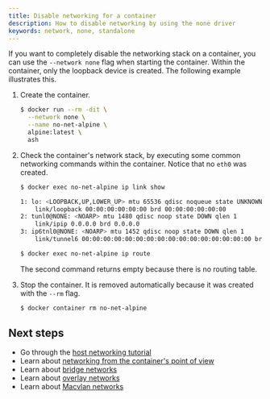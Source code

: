 ```yaml
---
title: Disable networking for a container
description: How to disable networking by using the none driver
keywords: network, none, standalone
---
```


If you want to completely disable the networking stack on a container, you can
use the `--network none` flag when starting the container. Within the container,
only the loopback device is created. The following example illustrates this.

1.  Create the container.

    ```bash
    $ docker run --rm -dit \
      --network none \
      --name no-net-alpine \
      alpine:latest \
      ash
    ```

2.  Check the container's network stack, by executing some common networking
    commands within the container. Notice that no `eth0` was created.

    ```bash
    $ docker exec no-net-alpine ip link show

    1: lo: <LOOPBACK,UP,LOWER_UP> mtu 65536 qdisc noqueue state UNKNOWN qlen 1
        link/loopback 00:00:00:00:00:00 brd 00:00:00:00:00:00
    2: tunl0@NONE: <NOARP> mtu 1480 qdisc noop state DOWN qlen 1
        link/ipip 0.0.0.0 brd 0.0.0.0
    3: ip6tnl0@NONE: <NOARP> mtu 1452 qdisc noop state DOWN qlen 1
        link/tunnel6 00:00:00:00:00:00:00:00:00:00:00:00:00:00:00:00 brd 00:00:00:00:00:00:00:00:00:00:00:00:00:00:00:00
    ```

    ```bash
    $ docker exec no-net-alpine ip route
    ```

    The second command returns empty because there is no routing table.

3.  Stop the container. It is removed automatically because it was created with
    the `--rm` flag.

    ```bash
    $ docker container rm no-net-alpine
    ```

## Next steps

-  Go through the [host networking tutorial](/network/network-tutorial-host.md)
- Learn about [networking from the container's point of view](/config/containers/container-networking.md)
- Learn about [bridge networks](/network/bridge.md)
- Learn about [overlay networks](/network/overlay.md)
- Learn about [Macvlan networks](/network/macvlan.md)
